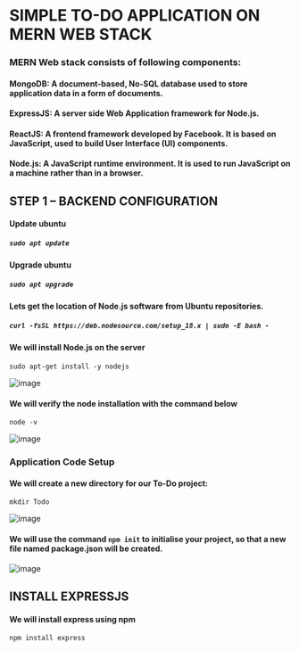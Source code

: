 # SIMPLE TO-DO APPLICATION ON MERN WEB STACK

### MERN Web stack consists of following components:
#### MongoDB: A document-based, No-SQL database used to store application data in a form of documents.

#### ExpressJS: A server side Web Application framework for Node.js.

#### ReactJS: A frontend framework developed by Facebook. It is based on JavaScript, used to build User Interface (UI) components.

#### Node.js: A JavaScript runtime environment. It is used to run JavaScript on a machine rather than in a browser.

## STEP 1 – BACKEND CONFIGURATION

#### Update ubuntu
##### `sudo apt update`

#### Upgrade ubuntu
##### `sudo apt upgrade`

#### Lets get the location of Node.js software from Ubuntu repositories.
##### `curl -fsSL https://deb.nodesource.com/setup_18.x | sudo -E bash -`

#### We will install Node.js on the server
`sudo apt-get install -y nodejs`


![image](https://github.com/richardolat/PBL-1.LAMP/assets/134428528/7b2fe538-6596-421d-8280-a9284118328d)

#### We will verify the node installation with the command below
`node -v `


![image](https://github.com/richardolat/PBL-1.LAMP/assets/134428528/c5807b2f-4a74-4259-b317-066ffbfe3d67)

### Application Code Setup

#### We will create a new directory for our To-Do project:
`mkdir Todo`


![image](https://github.com/richardolat/PBL-1.LAMP/assets/134428528/9bc9f8eb-bdfb-428e-83a0-dfd1dee59ed4)

#### We will use the command `npm init` to initialise your project, so that a new file named package.json will be created.


![image](https://github.com/richardolat/PBL-1.LAMP/assets/134428528/2c864f52-148c-4cbc-a88d-cec765e1a9e0)

## INSTALL EXPRESSJS

#### We will install express using npm
`npm install express`












